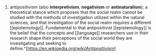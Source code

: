 1. antipositivism (also **interpretivism**, **negativism** or **antinaturalism**); a theoretical stance which proposes that the social realm cannot be studied with the methods of investigation utilized within the natural sciences, and that investigation of the social realm requires a different [[epistemology]]. Fundamental to that antipositivist [[epistemology]] is the belief that the concepts and [[language]] researchers use in their research shape their perceptions of the social world they are investigating and seeking to define.^[https://en.wikipedia.org/wiki/Antipositivism]